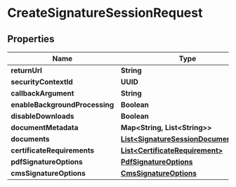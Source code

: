 

# CreateSignatureSessionRequest


## Properties

| Name | Type | Description | Notes |
|------------ | ------------- | ------------- | -------------|
|**returnUrl** | **String** |  |  [optional] |
|**securityContextId** | **UUID** |  |  [optional] |
|**callbackArgument** | **String** |  |  [optional] |
|**enableBackgroundProcessing** | **Boolean** |  |  [optional] |
|**disableDownloads** | **Boolean** |  |  [optional] |
|**documentMetadata** | **Map&lt;String, List&lt;String&gt;&gt;** |  |  [optional] |
|**documents** | [**List&lt;SignatureSessionDocumentData&gt;**](SignatureSessionDocumentData.md) |  |  [optional] |
|**certificateRequirements** | [**List&lt;CertificateRequirement&gt;**](CertificateRequirement.md) |  |  [optional] |
|**pdfSignatureOptions** | [**PdfSignatureOptions**](PdfSignatureOptions.md) |  |  [optional] |
|**cmsSignatureOptions** | [**CmsSignatureOptions**](CmsSignatureOptions.md) |  |  [optional] |



